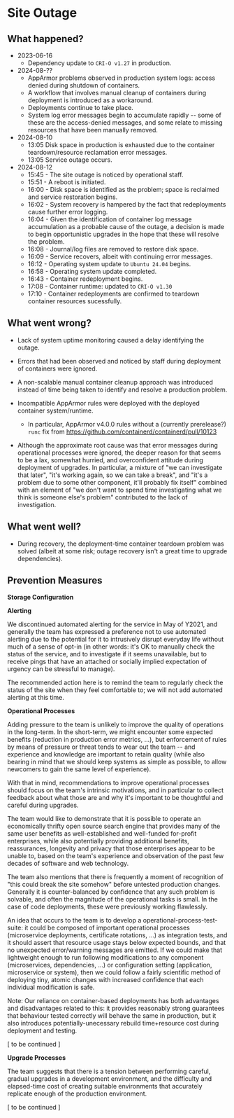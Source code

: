 # Site Outage

## What happened?

- 2023-06-16
  - Dependency update to `CRI-O v1.27` in production.
- 2024-08-??
  - AppArmor problems observed in production system logs: access denied during shutdown of containers.
  - A workflow that involves manual cleanup of containers during deployment is introduced as a workaround.
  - Deployments continue to take place.
  - System log error messages begin to accumulate rapidly -- some of these are the access-denied messages, and some relate to missing resources that have been manually removed.
- 2024-08-10
  - 13:05 Disk space in production is exhausted due to the container teardown/resource reclamation error messages.
  - 13:05 Service outage occurs.
- 2024-08-12
  - 15:45 - The site outage is noticed by operational staff.
  - 15:51 - A reboot is initiated.
  - 16:00 - Disk space is identified as the problem; space is reclaimed and service restoration begins.
  - 16:02 - System recovery is hampered by the fact that redeployments cause further error logging.
  - 16:04 - Given the identification of container log message accumulation as a probable cause of the outage, a decision is made to begin opportunistic upgrades in the hope that these will resolve the problem.
  - 16:08 - Journal/log files are removed to restore disk space.
  - 16:09 - Service recovers, albeit with continuing error messages.
  - 16:12 - Operating system update to `Ubuntu 24.04` begins.
  - 16:58 - Operating system update completed.
  - 16:43 - Container redeployment begins.
  - 17:08 - Container runtime: updated to `CRI-O v1.30`
  - 17:10 - Container redeployments are confirmed to teardown container resources sucessfully.

## What went wrong?

- Lack of system uptime monitoring caused a delay identifying the outage.
- Errors that had been observed and noticed by staff during deployment of containers were ignored.
- A non-scalable manual container cleanup approach was introduced instead of time being taken to identify and resolve a production problem.
- Incompatible AppArmor rules were deployed with the deployed container system/runtime.
  - In particular, AppArmor v4.0.0 rules without a (currently prerelease?) `runc` fix from https://github.com/containerd/containerd/pull/10123

- Although the approximate root cause was that error messages during operational processes were ignored, the deeper reason for that seems to be a lax, somewhat hurried, and overconfident attitude during deployment of upgrades.  In particular, a mixture of "we can investigate that later", "it's working again, so we can take a break", and "it's a problem due to some other component, it'll probably fix itself" combined with an element of "we don't want to spend time investigating what we think is someone else's problem" contributed to the lack of investigation.

## What went well?

- During recovery, the deployment-time container teardown problem was solved (albeit at some risk; outage recovery isn't a great time to upgrade dependencies).

## Prevention Measures

**Storage Configuration**

**Alerting**

We discontinued automated alerting for the service in May of Y2021, and generally the team has expressed a preference not to use automated alerting due to the potential for it to intrusively disrupt everyday life without much of a sense of opt-in (in other words: it's OK to manually check the status of the service, and to investigate if it seems unavailable, but to receive pings that have an attached or socially implied expectation of urgency can be stressful to manage).

The recommended action here is to remind the team to regularly check the status of the site when they feel comfortable to; we will not add automated alerting at this time.

**Operational Processes**

Adding pressure to the team is unlikely to improve the quality of operations in the long-term.  In the short-term, we might encounter some expected benefits (reduction in production error metrics, ...), but enforcement of rules by means of pressure or threat tends to wear out the team -- and experience and knowledge are important to retain quality (while also bearing in mind that we should keep systems as simple as possible, to allow newcomers to gain the same level of experience).

With that in mind, recommendations to improve operational processes should focus on the team's intrinsic motivations, and in particular to collect feedback about what those are and why it's important to be thoughtful and careful during upgrades.

The team would like to demonstrate that it is possible to operate an economically thrifty open source search engine that provides many of the same user benefits as well-established and well-funded for-profit enterprises, while also potentially providing additional benefits, reassurances, longevity and privacy that those enterprises appear to be unable to, based on the team's experience and observation of the past few decades of software and web technology.

The team also mentions that there is frequently a moment of recognition of "this could break the site somehow" before untested production changes.  Generally it is counter-balanced by confidence that any such problem is solvable, and often the magnitude of the operational tasks is small.  In the case of code deployments, these were previously working flawlessly.

An idea that occurs to the team is to develop a operational-process-test-suite: it could be composed of important operational processes (microservice deployments, certificate rotations, ...) as integration tests, and it should assert that resource usage stays below expected bounds, and that no unexpected error/warning messages are emitted.  If we could make that lightweight enough to run following modifications to any component (microservices, dependencies, ...) or configuration setting (application, microservice or system), then we could follow a fairly scientific method of deploying tiny, atomic changes with increased confidence that each individual modification is safe.

  Note: Our reliance on container-based deployments has both advantages and disadvantages related to this: it provides reasonably strong guarantees that behaviour tested correctly will behave the same in production, but it also introduces potentially-unecessary rebuild time+resource cost during deployment and testing.

[ to be continued ]

**Upgrade Processes**

The team suggests that there is a tension between performing careful, gradual upgrades in a development environment, and the difficulty and elapsed-time cost of creating suitable environments that accurately replicate enough of the production environment.

[ to be continued ]
